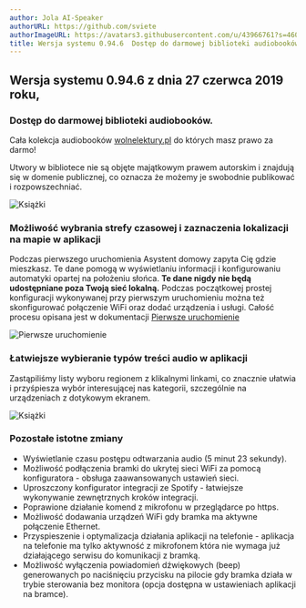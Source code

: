 ```yaml
---
author: Jola AI-Speaker
authorURL: https://github.com/sviete
authorImageURL: https://avatars3.githubusercontent.com/u/43966761?s=460&v=4
title: Wersja systemu 0.94.6  Dostęp do darmowej biblioteki audiobooków.
---
```


## Wersja systemu 0.94.6 z dnia 27 czerwca 2019 roku,

### Dostęp do darmowej biblioteki audiobooków.

Cała kolekcja audiobooków <a href="https://wolnelektury.pl/" target="_blank">wolnelektury.pl</a>  do których masz prawo za darmo!

Utwory w bibliotece nie są objęte majątkowym prawem autorskim i znajdują się w domenie publicznej, co oznacza że możemy je swobodnie publikować i rozpowszechniać.

![Książki](/AIS-docs/img/en/frontend/ais_books_player.png)


### Możliwość wybrania strefy czasowej i zaznaczenia lokalizacji na mapie w aplikacji

Podczas pierwszego uruchomienia Asystent domowy zapyta Cię gdzie mieszkasz. Te dane pomogą w wyświetlaniu informacji i konfigurowaniu automatyki opartej na położeniu słońca. **Te dane nigdy nie będą udostępniane poza Twoją sieć lokalną.**
Podczas początkowej prostej konfiguracji wykonywanej przy pierwszym uruchomieniu można też skonfigurować połączenie WiFi oraz dodać urządzenia i usługi. Całość procesu opisana jest w dokumentacji [Pierwsze uruchomienie](/AIS-docs/docs/en/ais_bramka_first_run.html)


![Pierwsze uruchomienie](/AIS-docs/img/en/frontend/onboarding_step_2.png)


### Łatwiejsze wybieranie typów treści audio w aplikacji

Zastąpiliśmy listy wyboru regionem z klikalnymi linkami, co znacznie ułatwia i przyśpiesza wybór interesującej nas kategorii, szczególnie na urządzeniach z dotykowym ekranem.


![Książki](/AIS-docs/img/en/frontend/ais_easy_picker.png)



### Pozostałe istotne zmiany

- Wyświetlanie czasu postępu odtwarzania audio (5 minut 23 sekundy).
- Możliwość podłączenia bramki do ukrytej sieci WiFi za pomocą konfiguratora - obsługa zaawansowanych ustawień sieci.
- Uproszczony konfigurator integracji ze Spotify - łatwiejsze wykonywanie zewnętrznych kroków integracji.
- Poprawione działanie komend z mikrofonu w przeglądarce po https.
- Możliwość dodawania urządzeń WiFi gdy bramka ma aktywne połączenie Ethernet.
- Przyspieszenie i optymalizacja działania aplikacji na telefonie - aplikacja na telefonie ma tylko aktywność z mikrofonem która nie wymaga już działającego serwisu do komunikacji z bramką.
- Możliwość wyłączenia powiadomień dźwiękowych (beep) generowanych po naciśnięciu przycisku na pilocie gdy bramka działa w trybie sterowania bez monitora (opcja dostępna w ustawieniach aplikacji na bramce).
